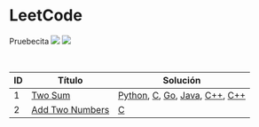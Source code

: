 # LeetCode

Pruebecita
![](https://img.shields.io/github/directory-file-count/d4sTr0wk/LeetCode/srcs?label=srcs&color=gold) ![](https://img.shields.io/github/languages/count/d4sTr0wk/LeetCode?label=Languages)

<br>

ID | Título | Solución
---|--------|----------
1|[Two Sum](https://leetcode.com/problems/two-sum)|[Python](https://github.com/d4sTr0wk/LeetCode/blob/main/srcs/1-Two-Sum/two-sum.py), [C](https://github.com/d4sTr0wk/LeetCode/blob/main/srcs/1-Two-Sum/two-sum.c), [Go](https://github.com/d4sTr0wk/LeetCode/blob/main/srcs/1-Two-Sum/two-sum.go), [Java](https://github.com/d4sTr0wk/LeetCode/blob/main/srcs/1-Two-Sum/two-sum.java), [C++](https://github.com/d4sTr0wk/LeetCode/blob/main/srcs/1-Two-Sum/two-sum.cpp), [C++](https://github.com/d4sTr0wk/LeetCode/blob/main/srcs/1-Two-Sum/two-sum-map.cpp)
2|[Add Two Numbers](https://leetcode.com/problems/add-two-numbers/)|[C](https://github.com/d4sTr0wk/LeetCode/blob/main/srcs/2-Add-Two-Numbers/add-two-numbers.c)
